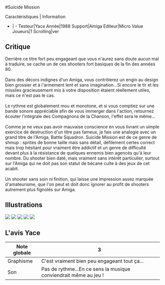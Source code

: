 #Suicide Mission

Caractéristiques | Information
- | -
Testeur|Yace
Année|1988
Support|Amiga
Editeur|Micro Value
Joueurs|1
Scrolling|ver

## Critique
Derrière ce titre fort peu engageant que vous n'aurez sans doute aucun mal à traduire, se cache un de ces shooters fort basiques de la fin des années 80.<br/><br/>Dans des décors indignes d'un Amiga, vous contrôlerez un engin au design bien grossier et à l'armement lent et sans imagination...Si encore le tir et les missiles gracieusement mis à votre disposition étaient réellement utiles, mais ce n'est pas le cas.<br/><br/>Le rythme est globalement mou et monotone, et si vous comptiez sur une bande sonore appréciable afin de vous immerger dans l'action, retournez écouter l'intégrale des Compagnons de la Chanson, l'effet sera le même...<br/><br/>Comme je ne veux pas avoir mauvaise conscience en vous livrant un simple exercice de destruction d'un titre pas fameux,  je fais une analogie avec un grand titre de l'Amiga, Battle Squadron. Suicide Mission est de ce genre de shmup : sprites de bonne taille mais sans détail, défilement certes correct mais trop hésitant pour vraiment être addictif et un genre de difficulté devant plus à la résistance de quelques ennemis bien agencés qu'à leur nombre. Du shooter bien daté, mais vraiment sans intérêt particulier, surtout sur l'Amiga qui ne doit pas son statut de bécane culte à des jeux de cet acabit.<br/><br/>Un shooter sans soin ni finition, qui laisse une impression assez marquée d'amateurisme, que l'on peut et doit donc ignorer au profit de shooters autrement plus fignolés sur Amiga.

## Illustrations
![](http://www.shmup.com/images/thumbs/img_fiche_1_1471.jpg)
![](http://www.shmup.com/images/thumbs/img_fiche_2_1471.jpg)
![](http://www.shmup.com/images/thumbs/img_fiche_3_1471.png)
![](http://www.shmup.com/images/thumbs/)
![](http://www.shmup.com/images/thumbs/)

## L'avis Yace
Note globale|3
-|-
Graphisme|C'est vraiment bien peu engageant tout ça...
Son|Pas de rythme...En ce sens la musique conviendrait même au jeu !
